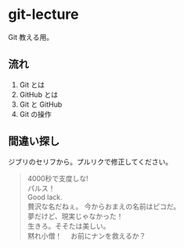 # git-lecture
Git 教える用。

## 流れ
1. Git とは
1. GitHub とは
1. Git と GitHub
1. Git の操作

## 間違い探し
ジブリのセリフから。プルリクで修正してください。

>4000秒で支度しな!<br>
>パルス！<br>
>Good lack.<br>
>贅沢な名だねぇ。 今からおまえの名前はピコだ。<br>
>夢だけど、現実じゃなかった！<br>
>生きろ。そそたは美しい。<br>
>黙れ小僧！ 　お前にナンを救えるか？<br>




